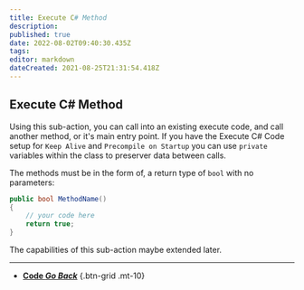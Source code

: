 ```yaml
---
title: Execute C# Method
description: 
published: true
date: 2022-08-02T09:40:30.435Z
tags: 
editor: markdown
dateCreated: 2021-08-25T21:31:54.418Z
---
```


## Execute C# Method
Using this sub-action, you can call into an existing execute code, and call another method, or it's main entry point.  If you have the Execute C# Code setup for `Keep Alive` and `Precompile on Startup` you can use `private` variables within the class to preserver data between calls.

The methods must be in the form of, a return type of `bool` with no parameters:

```csharp
public bool MethodName()
{
    // your code here
    return true;
}
```
The capabilities of this sub-action maybe extended later.

---

- [<i class="mdi mdi-chevron-left"></i> **Code *Go Back***](/en/Sub-Actions/Code)
{.btn-grid .mt-10}